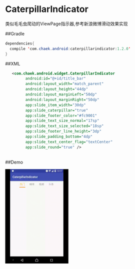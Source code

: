 # CaterpillarIndicator
类似毛毛虫爬动的ViewPage指示器,参考新浪微博滑动效果实现
 
##Gradle
```java
dependencies{
  compile 'com.chaek.android:caterpillarindicator:1.2.0'
}
```

##XML
```xml
   <com.chaek.android.widget.CaterpillarIndicator
         android:id="@+id/title_bar"
         android:layout_width="match_parent"
         android:layout_height="44dp"
         android:layout_marginLeft="50dp"
         android:layout_marginRight="50dp"
         app:slide_item_width="30dp"
         app:slide_caterpillar="true"
         app:slide_footer_color="#fc9001"
         app:slide_text_size_normal="17sp"
         app:slide_text_size_selected="18sp"
         app:slide_footer_line_height="3dp"
         app:slide_padding_bottom="4dp"
         app:slide_text_center_flag="textCenter"
         app:slide_round="true" />   
         
```
##Demo


<img src="./img/1.gif" width="40%"><img>

 
 
 
